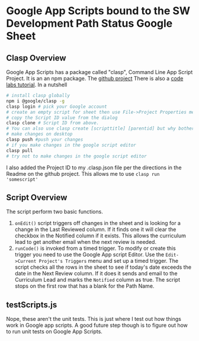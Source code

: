 # Google App Scripts bound to the SW Development Path Status Google Sheet

## Clasp Overview

Google App Scripts has a package called "clasp", Command Line App Script Project. It is an an npm package. 
The [github project](https://github.com/google/clasp)
There is also a [code labs tutorial](https://codelabs.developers.google.com/codelabs/clasp/#0). 
In a nutshell
```bash
# install clasp globally
npm i @google/clasp -g
clasp login # pick your Google account
# create an empty script for sheet then use File->Project Properties menu. 
# copy the Script ID value from the dialog
clasp clone # Script ID from above.
# You can also use clasp create [scripttitle] [parentid] but why bother?
# make changes on desktop 
clasp push #push your changes
# if you make changes in the google script editor
clasp pull
# try not to make changes in the google script editor
```
I also added the Project ID to my .clasp.json file per the directions in the Readme on the github project. This allows me to use
`clasp run 'somescript'`

## Script Overview

The script perform two basic functions.  

1. `onEdit()` script triggers off changes in the sheet and is looking for a change in the Last Reviewed column. If it finds one it will clear the checkbox in the Notified column if it exists. This allows the curriculum lead to get another email when the next review is needed. 
1. `runCode()` is invoked from a timed trigger. To modify or create this trigger you need to use the Google App script Editor. Use the `Edit->Current Project's Triggers` menu and set up a timed trigger. The script checks all the rows in the sheet to see if today's date exceeds the date in the Next Review column. If it does it sends and email to the Curriculum Lead and marks the `Notified` column as true. The script stops on the first row that has a blank for the Path Name.

## testScripts.js

Nope, these aren't the unit tests. This is just where I test out how things work in Google app scripts. A good future step though is to figure out how to run unit tests on Google App Scripts.